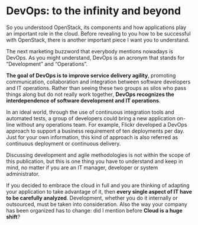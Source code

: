 # DevOps: to the infinity and beyond

So you understood OpenStack, its components and how applications play an important role in the cloud. Before revealing to you how to be successful with OpenStack, there is another important piece I want you to understand.

The next marketing buzzword that everybody mentions nowadays is DevOps. As you might understand, DevOps is an acronym that stands for “Development” and “Operations”.

**The goal of DevOps is to improve service delivery agility**, promoting communication, collaboration and integration between software developers and IT operations. Rather than seeing these two groups as silos who pass things along but do not really work together, **DevOps recognizes the interdependence of software development and IT operations**.

In an ideal world, through the use of continuous integration tools and automated tests, a group of developers could bring a new application on-line without any operations team. For example, Flickr developed a DevOps approach to support a business requirement of ten deployments per day. Just for your own information, this kind of approach is also referred as continuous deployment or continuous delivery.

Discussing development and agile methodologies is not within the scope of this publication, but this is one thing you have to understand and keep in mind, no matter if you are an IT manager, developer or system administrator.

If you decided to embrace the cloud in full and you are thinking of adapting your application to take advantage of it, then **every single aspect of IT have to be carefully analyzed**. Development, whether you do it internally or outsourced, must be taken into consideration. Also the way your company has been organized has to change: did I mention before **Cloud is a huge shift**?
